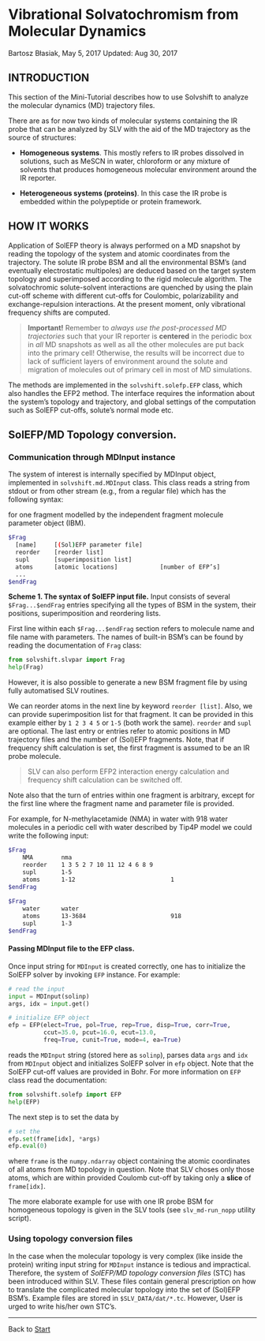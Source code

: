Vibrational Solvatochromism from Molecular Dynamics
===================================================

Bartosz Błasiak, May 5, 2017  Updated: Aug 30, 2017

INTRODUCTION
------------

This section of the Mini-Tutorial describes how to use Solvshift
to analyze the molecular dynamics (MD) trajectory files. 

There are as for now two kinds of molecular systems containing
the IR probe that can be
analyzed by SLV with the aid of the MD trajectory as the source of
structures:

 - **Homogeneous systems**. This mostly refers to IR probes dissolved
   in solutions, such as MeSCN in water, chloroform or any mixture of solvents
   that produces homogeneous molecular environment around the IR reporter.

 - **Heterogeneous systems (proteins)**. In this case the IR probe is embedded
   within the polypeptide or protein framework.

HOW IT WORKS
------------

Application of SolEFP theory is always performed on a MD snapshot by reading 
the topology of the system and atomic coordinates from the trajectory. The solute IR probe
BSM and all the environmental BSM’s (and eventually electrostatic multipoles) are
deduced based on the target system topology and
superimposed according to the rigid molecule algorithm.
The solvatochromic solute-solvent interactions are quenched by using the plain cut-off scheme
with different cut-offs for Coulombic, polarizability and exchange-repulsion interactions.
At the present moment, only vibrational frequency shifts are computed.

> **Important!** Remember to *always use the post-processed MD trajectories* such that
> your IR reporter is **centered** in the periodic box in *all* MD snapshots as well
> as all the other molecules are put back into the primary cell! Otherwise,
> the results will be incorrect due to lack of sufficient layers of environment around the solute
> and migration of molecules out of primary cell
> in most of MD simulations.

The methods are implemented in the `solvshift.solefp.EFP` class, which also handles the EFP2 method.
The interface requires the information about the system’s topology and trajectory, and global settings of the computation
such as SolEFP cut-offs, solute’s normal mode etc.

## SolEFP/MD Topology conversion.

### Communication through MDInput instance

The system of interest is internally specified by MDInput object, implemented
in `solvshift.md.MDInput` class. This class reads a string from stdout or from other stream
(e.g., from a regular file) which has the following syntax:

for one fragment modelled by the
independent fragment molecule parameter object (IBM).
```sh
$Frag
  [name]     [(Sol)EFP parameter file]
  reorder    [reorder list]
  supl       [superimposition list]
  atoms      [atomic locations]            [number of EFP’s]
  ...
$endFrag
```
**Scheme 1. The syntax of SolEFP input file.** Input consists of several `$Frag...$endFrag` entries
specifying all the types of BSM in the system, their positions, superimposition and reordering lists.

First line within each `$Frag...$endFrag` section refers to molecule name and file name with parameters. 
The names of built-in BSM’s can be found by reading the documentation of `Frag` class:
```python
from solvshift.slvpar import Frag
help(Frag)
```
However, it is also possible to generate a new BSM fragment file
by using fully automatised SLV routines.

We can reorder atoms in the next line
by keyword `reorder [list]`. Also, we can provide 
superimposition list for that fragment. It can be
provided in this example either by `1 2 3 4 5`
or `1-5` (both work the same). `reorder` and `supl` are
optional. The last entry or entries refer to atomic positions in MD trajectory 
files and the number of
(Sol)EFP fragments. Note, that if frequency shift calculation is set, the first fragment
is assumed to be an IR probe molecule.

> SLV can also perform
> EFP2 interaction energy calculation and frequency shift calculation
> can be switched off.

Note also that the turn of entries within one fragment is
arbitrary, except for the first line where the fragment name and parameter file is provided.

For example, for N-methylacetamide (NMA) in water with 918 water molecules in a periodic cell
with water described by Tip4P model we could 
write the following input:

```sh
$Frag
    NMA        nma                                
    reorder    1 3 5 2 7 10 11 12 4 6 8 9
    supl       1-5
    atoms      1-12                           1
$endFrag                                          
                                                  
$Frag                                             
    water      water
    atoms      13-3684                        918
    supl       1-3
$endFrag
```

#### Passing MDInput file to the EFP class.

Once input string for `MDInput` is created correctly, one has to
initialize the SolEFP solver by invoking `EFP` instance. For example:

```python
# read the input
input = MDInput(solinp)
args, idx = input.get()

# initialize EFP object
efp = EFP(elect=True, pol=True, rep=True, disp=True, corr=True,
          ccut=35.0, pcut=16.0, ecut=13.0,
          freq=True, cunit=True, mode=4, ea=True)
```
reads the `MDInput` string (stored here as `solinp`), parses
data `args` and `idx` from `MDInput` object
and initializes SolEFP solver in `efp` object. Note that the SolEFP cut-off 
values are provided in Bohr. For more information on `EFP` class
read the documentation:
```python
from solvshift.solefp import EFP
help(EFP)
```

The next step is to set the data by
```python
# set the 
efp.set(frame[idx], *args)
efp.eval(0)
```
where `frame` is the `numpy.ndarray` object containing the atomic coordinates
of all atoms from MD topology in question. Note that SLV choses only those atoms,
which are within provided Coulomb cut-off by taking only a **slice** of `frame[idx]`.

The more elaborate example for use with one IR probe BSM for homogeneous topology
is given in the SLV tools (see `slv_md-run_nopp` utility script).


### Using topology conversion files

In the case when the molecular topology is very complex (like inside the protein)
writing input string for `MDInput` instance is tedious and impractical.
Therefore, the system of *SolEFP/MD topology conversion files* (STC) has been introduced within SLV.
These files contain general prescription on how to translate the complicated molecular
topology into the set of (Sol)EFP BSM’s. Example files are stored in `$SLV_DATA/dat/*.tc`.
However, User is urged to write his/her own STC’s.



*******
Back to [Start](https://github.com/globulion/slv/tree/master/doc/tutor/README.md)

